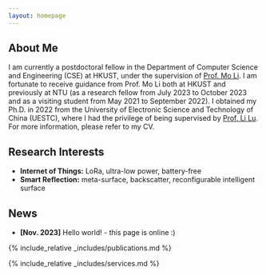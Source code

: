 ```yaml
---
layout: homepage
---
```


## About Me

I am currently a postdoctoral fellow in the Department of Computer Science and Engineering (CSE) at HKUST, under the supervision of [Prof. Mo Li](https://cse.hkust.edu.hk/~lim/). I am fortunate to receive guidance from Prof. Mo Li both at HKUST and previously at NTU (as a research fellow from July 2023 to October 2023 and as a visiting student from May 2021 to September 2022). I obtained my Ph.D. in 2022 from the University of Electronic Science and Technology of China (UESTC), where I had the privilege of being supervised by [Prof. Li Lu](https://www.scse.uestc.edu.cn/info/1081/12001.htm). For more information, please refer to my CV.

## Research Interests

- **Internet of Things:** LoRa, ultra-low power, battery-free
- **Smart Reflection:** meta-surface, backscatter, reconfigurable intelligent surface

## News

- **[Nov. 2023]** Hello world! - this page is online :)
<!--- **[Feb. 2020]** Our paper about incremental learning is accepted to CVPR 2020. -->
<!-- This content will not appear in the rendered Markdown -->

{% include_relative _includes/publications.md %}

{% include_relative _includes/services.md %}
